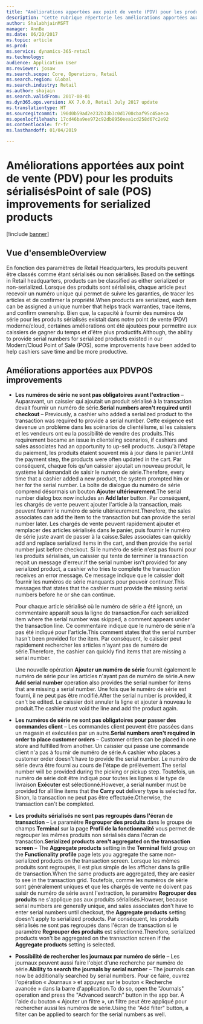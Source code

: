 ```yaml
---
title: "Améliorations apportées aux point de vente (PDV) pour les produits sérialisés"
description: "Cette rubrique répertorie les améliorations apportées aux produits sérialisés pour vous permettre de gagner du temps et d'être plus productif."
author: ShalabhjainMSFT
manager: AnnBe
ms.date: 06/20/2017
ms.topic: article
ms.prod: 
ms.service: dynamics-365-retail
ms.technology: 
audience: Application User
ms.reviewer: josaw
ms.search.scope: Core, Operations, Retail
ms.search.region: Global
ms.search.industry: Retail
ms.author: shajain
ms.search.validFrom: 2017-08-01
ms.dyn365.ops.version: AX 7.0.0, Retail July 2017 update
ms.translationtype: HT
ms.sourcegitcommit: 190d0b59ad2e232b33b3c0d1700cbaf95c45aeca
ms.openlocfilehash: 17cd46ba9ee972c92db8950eea1cd258d67c2e92
ms.contentlocale: fr-fr
ms.lasthandoff: 01/04/2019

---
```


# <a name="point-of-sale-pos-improvements-for-serialized-products"></a><span data-ttu-id="2d427-103">Améliorations apportées aux point de vente (PDV) pour les produits sérialisés</span><span class="sxs-lookup"><span data-stu-id="2d427-103">Point of sale (POS) improvements for serialized products</span></span>

[!include [banner](includes/banner.md)]

## <a name="overview"></a><span data-ttu-id="2d427-104">Vue d'ensemble</span><span class="sxs-lookup"><span data-stu-id="2d427-104">Overview</span></span>

<span data-ttu-id="2d427-105">En fonction des paramètres de Retail Headquarters, les produits peuvent être classés comme étant sérialisés ou non sérialisés.</span><span class="sxs-lookup"><span data-stu-id="2d427-105">Based on the settings in Retail headquarters, products can be classified as either serialized or non-serialized.</span></span> <span data-ttu-id="2d427-106">Lorsque des produits sont sérialisés, chaque article peut recevoir un numéro unique qui permet de suivre les garanties, de tracer les articles et de confirmer la propriété.</span><span class="sxs-lookup"><span data-stu-id="2d427-106">When products are serialized, each item can be assigned a unique number that helps track warranties, trace items, and confirm ownership.</span></span> <span data-ttu-id="2d427-107">Bien que, la capacité à fournir des numéros de série pour les produits sérialisés existait dans notre point de vente (PDV) moderne/cloud, certaines améliorations ont été ajoutées pour permettre aux caissiers de gagner du temps et d'être plus productifs.</span><span class="sxs-lookup"><span data-stu-id="2d427-107">Although, the ability to provide serial numbers for serialized products existed in our Modern/Cloud Point of Sale (POS), some improvements have been added to help cashiers save time and be more productive.</span></span>

## <a name="pos-improvements"></a><span data-ttu-id="2d427-108">Améliorations apportées aux PDV</span><span class="sxs-lookup"><span data-stu-id="2d427-108">POS improvements</span></span>

- <span data-ttu-id="2d427-109">**Les numéros de série ne sont pas obligatoires avant l'extraction** – Auparavant, un caissier qui ajoutait un produit sérialisé à la transaction devait fournir un numéro de série.</span><span class="sxs-lookup"><span data-stu-id="2d427-109">**Serial numbers aren't required until checkout** – Previously, a cashier who added a serialized product to the transaction was required to provide a serial number.</span></span> <span data-ttu-id="2d427-110">Cette exigence est devenue un problème dans les scénarios de clientélisme, si les caissiers et les vendeurs ont eu la possibilité de vendre des produits.</span><span class="sxs-lookup"><span data-stu-id="2d427-110">This requirement became an issue in clienteling scenarios, if cashiers and sales associates had an opportunity to up-sell products.</span></span> <span data-ttu-id="2d427-111">Jusqu'à l'étape du paiement, les produits étaient souvent mis à jour dans le panier.</span><span class="sxs-lookup"><span data-stu-id="2d427-111">Until the payment step, the products were often updated in the cart.</span></span> <span data-ttu-id="2d427-112">Par conséquent, chaque fois qu'un caissier ajoutait un nouveau produit, le système lui demandait de saisir le numéro de série.</span><span class="sxs-lookup"><span data-stu-id="2d427-112">Therefore, every time that a cashier added a new product, the system prompted him or her for the serial number.</span></span> <span data-ttu-id="2d427-113">La boîte de dialogue du numéro de série comprend désormais un bouton **Ajouter ultérieurement**.</span><span class="sxs-lookup"><span data-stu-id="2d427-113">The serial number dialog box now includes an **Add later** button.</span></span> <span data-ttu-id="2d427-114">Par conséquent, les chargés de vente peuvent ajouter l'article à la transaction, mais peuvent fournir le numéro de série ultérieurement.</span><span class="sxs-lookup"><span data-stu-id="2d427-114">Therefore, the sales associates can add the item to the transaction but can provide the serial number later.</span></span> <span data-ttu-id="2d427-115">Les chargés de vente peuvent rapidement ajouter et remplacer des articles sérialisés dans le panier, puis fournir le numéro de série juste avant de passer à la caisse.</span><span class="sxs-lookup"><span data-stu-id="2d427-115">Sales associates can quickly add and replace serialized items in the cart, and then provide the serial number just before checkout.</span></span> <span data-ttu-id="2d427-116">Si le numéro de série n'est pas fourni pour les produits sérialisés, un caissier qui tente de terminer la transaction reçoit un message d'erreur.</span><span class="sxs-lookup"><span data-stu-id="2d427-116">If the serial number isn't provided for any serialized product, a cashier who tries to complete the transaction receives an error message.</span></span> <span data-ttu-id="2d427-117">Ce message indique que le caissier doit fournir les numéros de série manquants pour pouvoir continuer.</span><span class="sxs-lookup"><span data-stu-id="2d427-117">This messages that states that the cashier must provide the missing serial numbers before he or she can continue.</span></span>

    <span data-ttu-id="2d427-118">Pour chaque article sérialisé où le numéro de série a été ignoré, un commentaire apparaît sous la ligne de transaction.</span><span class="sxs-lookup"><span data-stu-id="2d427-118">For each serialized item where the serial number was skipped, a comment appears under the transaction line.</span></span> <span data-ttu-id="2d427-119">Ce commentaire indique que le numéro de série n'a pas été indiqué pour l'article.</span><span class="sxs-lookup"><span data-stu-id="2d427-119">This comment states that the serial number hasn't been provided for the item.</span></span> <span data-ttu-id="2d427-120">Par conséquent, le caissier peut rapidement rechercher les articles n'ayant pas de numéro de série.</span><span class="sxs-lookup"><span data-stu-id="2d427-120">Therefore, the cashier can quickly find items that are missing a serial number.</span></span>

    <span data-ttu-id="2d427-121">Une nouvelle opération **Ajouter un numéro de série** fournit également le numéro de série pour les articles n'ayant pas de numéro de série.</span><span class="sxs-lookup"><span data-stu-id="2d427-121">A new **Add serial number** operation also provides the serial number for items that are missing a serial number.</span></span> <span data-ttu-id="2d427-122">Une fois que le numéro de série est fourni, il ne peut pas être modifié.</span><span class="sxs-lookup"><span data-stu-id="2d427-122">After the serial number is provided, it can't be edited.</span></span> <span data-ttu-id="2d427-123">Le caissier doit annuler la ligne et ajouter à nouveau le produit.</span><span class="sxs-lookup"><span data-stu-id="2d427-123">The cashier must void the line and add the product again.</span></span>
    
- <span data-ttu-id="2d427-124">**Les numéros de série ne sont pas obligatoires pour passer des commandes client** – Les commandes client peuvent être passées dans un magasin et exécutées par un autre.</span><span class="sxs-lookup"><span data-stu-id="2d427-124">**Serial numbers aren't required in order to place customer orders** – Customer orders can be placed in one store and fulfilled from another.</span></span> <span data-ttu-id="2d427-125">Un caissier qui passe une commande client n'a pas à fournir de numéro de série.</span><span class="sxs-lookup"><span data-stu-id="2d427-125">A cashier who places a customer order doesn't have to provide the serial number.</span></span> <span data-ttu-id="2d427-126">Le numéro de série devra être fourni au cours de l'étape de prélèvement.</span><span class="sxs-lookup"><span data-stu-id="2d427-126">The serial number will be provided during the picking or pickup step.</span></span> <span data-ttu-id="2d427-127">Toutefois, un numéro de série doit être indiqué pour toutes les lignes si le type de livraison **Exécuter** est sélectionné.</span><span class="sxs-lookup"><span data-stu-id="2d427-127">However, a serial number must be provided for all line items that the **Carry out** delivery type is selected for.</span></span> <span data-ttu-id="2d427-128">Sinon, la transaction ne peut pas être effectuée.</span><span class="sxs-lookup"><span data-stu-id="2d427-128">Otherwise, the transaction can't be completed.</span></span>
- <span data-ttu-id="2d427-129">**Les produits sérialisés ne sont pas regroupés dans l'écran de transaction** – Le paramètre **Regrouper des produits** dans le groupe de champs **Terminal** sur la page **Profil de la fonctionnalité** vous permet de regrouper les mêmes produits non sérialisés dans l'écran de transaction.</span><span class="sxs-lookup"><span data-stu-id="2d427-129">**Serialized products aren't aggregated on the transaction screen** – The **Aggregate products** setting in the **Terminal** field group on the **Functionality profile** page lets you aggregate the same non-serialized products on the transaction screen.</span></span> <span data-ttu-id="2d427-130">Lorsque les mêmes produits sont regroupés, il est plus simple de les afficher dans la grille de transaction.</span><span class="sxs-lookup"><span data-stu-id="2d427-130">When the same products are aggregated, they are easier to see in the transaction grid.</span></span> <span data-ttu-id="2d427-131">Toutefois, comme les numéros de série sont généralement uniques et que les chargés de vente ne doivent pas saisir de numéro de série avant l'extraction, le paramètre **Regrouper des produits** ne s'applique pas aux produits sérialisés.</span><span class="sxs-lookup"><span data-stu-id="2d427-131">However, because serial numbers are generally unique, and sales associates don't have to enter serial numbers until checkout, the **Aggregate products** setting doesn't apply to serialized products.</span></span> <span data-ttu-id="2d427-132">Par conséquent, les produits sérialisés ne sont pas regroupés dans l'écran de transaction si le paramètre **Regrouper des produits** est sélectionné.</span><span class="sxs-lookup"><span data-stu-id="2d427-132">Therefore, serialized products won't be aggregated on the transaction screen if the **Aggregate products** setting is selected.</span></span>
- <span data-ttu-id="2d427-133">**Possibilité de rechercher les journaux par numéro de série** – Les journaux peuvent aussi faire l'objet d'une recherche par numéro de série.</span><span class="sxs-lookup"><span data-stu-id="2d427-133">**Ability to search the journals by serial number** – The journals can now be additionally searched by serial numbers.</span></span> <span data-ttu-id="2d427-134">Pour ce faire, ouvrez l'opération « Journaux » et appuyez sur le bouton « Recherche avancée » dans la barre d'application.</span><span class="sxs-lookup"><span data-stu-id="2d427-134">To do so, open the "Journals" operation and press the "Advanced search" button in the app bar.</span></span> <span data-ttu-id="2d427-135">À l'aide du bouton « Ajouter un filtre », un filtre peut être appliqué pour rechercher aussi les numéros de série.</span><span class="sxs-lookup"><span data-stu-id="2d427-135">Using the "Add filter" button, a filter can be applied to search for the serial numbers as well.</span></span>

